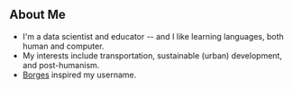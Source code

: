 ## About Me

- I'm a data scientist and educator -- and I like learning languages, both human and computer.
- My interests include transportation, sustainable (urban) development, and post-humanism. 
- [Borges](https://en.wikipedia.org/wiki/Averroes%27s_Search) inspired my username.

<!---
buscandoaverroes/buscandoaverroes is a ✨ special ✨ repository because its `README.md` (this file) appears on your GitHub profile.
You can click the Preview link to take a look at your changes.
--->
